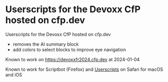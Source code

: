 # Userscripts for the Devoxx CfP hosted on cfp.dev

Userscripts for the Devoxx CfP hosted on cfp.dev
* removes the AI summary block
* add colors to select blocks to improve eye navigation

Known to work on <https://devoxxfr2024.cfp.dev> at 2024-01-04

Known to work for Scriptbot (Firefox) and [Userscripts](https://github.com/quoid/userscripts) on Safari for macOS and iOS
